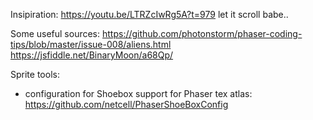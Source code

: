 Insipiration: https://youtu.be/LTRZcIwRg5A?t=979
let it scroll babe.. 

Some useful sources:
https://github.com/photonstorm/phaser-coding-tips/blob/master/issue-008/aliens.html
https://jsfiddle.net/BinaryMoon/a68Qp/

Sprite tools:
* configuration for Shoebox support for Phaser tex atlas: https://github.com/netcell/PhaserShoeBoxConfig